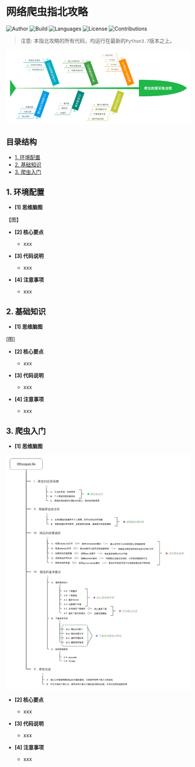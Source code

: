 # 网络爬虫指北攻略

![Author](https://img.shields.io/badge/Author-Escape-blue.svg)
![Build](https://img.shields.io/badge/Build-passing-brightgreen.svg)
![Languages](https://img.shields.io/badge/Languages-Python3.7-green.svg)
![License](https://img.shields.io/badge/License-MIT-orange.svg)
![Contributions](https://img.shields.io/badge/Contributions-welcome-ff69b4.svg)

> 注意: 本指北攻略的所有代码，均运行在最新的`Python3.7`版本之上。

![index](./images/crawler-advance-guide.png)


## 目录结构

- [1. 环境配置](https://github.com/EscapeLife/web-crawler-guide#1-%E7%8E%AF%E5%A2%83%E9%85%8D%E7%BD%AE)
- [2. 基础知识](https://github.com/EscapeLife/web-crawler-guide#2-%E5%9F%BA%E7%A1%80%E7%9F%A5%E8%AF%86)
- [3. 爬虫入门](https://github.com/EscapeLife/web-crawler-guide#3-%E7%88%AC%E8%99%AB%E5%85%A5%E9%97%A8)


## 1. 环境配置

- **[1] 思维脑图**

【图】

- **[2] 核心要点**
  - xxx

- **[3] 代码说明**
  - xxx

- **[4] 注意事项**
  - xxx


## 2. 基础知识

- **[1] 思维脑图**

[图]

- **[2] 核心要点**
  - xxx

- **[3] 代码说明**
  - xxx

- **[4] 注意事项**
  - xxx


## 3. 爬虫入门

- **[1] 思维脑图**

![introduction-crawler](./images/introduction-crawler.png)

- **[2] 核心要点**
  - xxx

- **[3] 代码说明**
  - xxx

- **[4] 注意事项**
  - xxx
